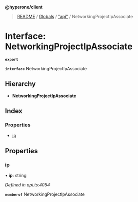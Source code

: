 **@hyperone/client**

> [README](../README.md) / [Globals](../globals.md) / ["api"](../modules/_api_.md) / NetworkingProjectIpAssociate

# Interface: NetworkingProjectIpAssociate

**`export`** 

**`interface`** NetworkingProjectIpAssociate

## Hierarchy

* **NetworkingProjectIpAssociate**

## Index

### Properties

* [ip](_api_.networkingprojectipassociate.md#ip)

## Properties

### ip

•  **ip**: string

*Defined in api.ts:4054*

**`memberof`** NetworkingProjectIpAssociate
